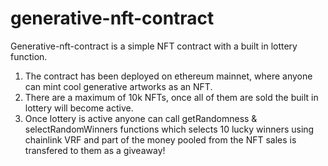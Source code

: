 # generative-nft-contract

Generative-nft-contract is a simple NFT contract with a built in lottery function.

1. The contract has been deployed on ethereum mainnet, where anyone can mint cool generative artworks as an NFT.
2. There are a maximum of 10k NFTs, once all of them are sold the built in lottery will become active. 
3. Once lottery is active anyone can call getRandomness & selectRandomWinners functions which selects 10 lucky winners using chainlink VRF and part of the money pooled from the NFT sales is transfered to them as a giveaway!



